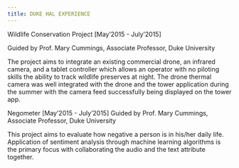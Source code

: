 ```yaml
---
title: DUKE HAL EXPERIENCE
---
```


Wildlife Conservation Project 								           [May’2015 - July’2015]

Guided by Prof. Mary Cummings, Associate Professor, Duke University

The project aims to integrate an existing commercial drone, an infrared camera, and a tablet controller which allows an operator with no piloting skills the ability to track wildlife preserves at night. The drone thermal camera was well integrated with the drone and the tower application during the summer with the camera feed successfully being displayed on the tower app.

Negometer										             	           [May’2015 - July’2015]
Guided by Prof. Mary Cummings, Associate Professor, Duke University

This project aims to evaluate how negative a person is in his/her daily life. Application of sentiment analysis through machine learning algorithms is the primary focus with collaborating the audio and the text attribute together.
